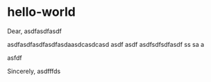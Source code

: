 # hello-world

Dear, asdfasdfasdf

asdfasdfasdfasdfasdaasdcasdcasd
asdf
asdf
asdfsdfsdfasdf
ss
sa
a

asfdf

Sincerely,
asdfffds
